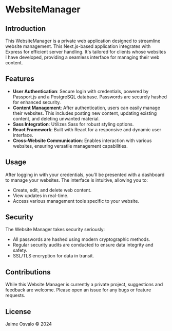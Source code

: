 
# WebsiteManager

## Introduction
This WebsiteManager is a private web application designed to streamline website management. This Next.js-based application integrates with Express for efficient server handling. It's tailored for clients whose websites I have developed, providing a seamless interface for managing their web content.

## Features
- **User Authentication**: Secure login with credentials, powered by Passport.js and a PostgreSQL database. Passwords are securely hashed for enhanced security.
- **Content Management**: After authentication, users can easily manage their websites. This includes posting new content, updating existing content, and deleting unwanted material.
- **Sass Integration**: Utilizes Sass for robust styling options.
- **React Framework**: Built with React for a responsive and dynamic user interface.
- **Cross-Website Communication**: Enables interaction with various websites, ensuring versatile management capabilities.

## Usage
After logging in with your credentials, you'll be presented with a dashboard to manage your websites. The interface is intuitive, allowing you to:
- Create, edit, and delete web content.
- View updates in real-time.
- Access various management tools specific to your website.

## Security
The Website Manager takes security seriously:
- All passwords are hashed using modern cryptographic methods.
- Regular security audits are conducted to ensure data integrity and safety.
- SSL/TLS encryption for data in transit.

## Contributions
While this Website Manager is currently a private project, suggestions and feedback are welcome. Please open an issue for any bugs or feature requests.

## License
Jaime Osvalo © 2024
